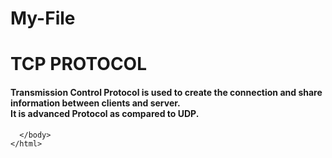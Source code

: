 # My-File
<html>
  <head></head>
  </head>
  <body>
    <h1> TCP PROTOCOL</h1>
      <body>
      <p><h4> Transmission Control Protocol is used to create the connection and share information between clients and server.</BR>It is advanced Protocol as compared to UDP.</h4> </p>
      
      </body>
    </html>
                                                                                                                                         
        
